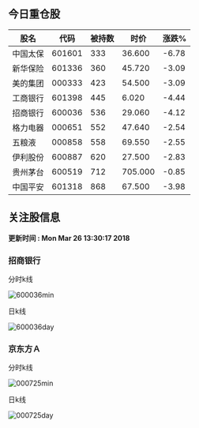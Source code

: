 
## 今日重仓股 

|股名|代码|被持数|时价|涨跌%|
|---|---|---|---|---|
|中国太保|601601|333|36.600|-6.78|
|新华保险|601336|360|45.720|-3.09|
|美的集团|000333|423|54.500|-3.09|
|工商银行|601398|445|6.020|-4.44|
|招商银行|600036|536|29.060|-4.12|
|格力电器|000651|552|47.640|-2.54|
|五粮液|000858|558|69.550|-2.55|
|伊利股份|600887|620|27.500|-2.83|
|贵州茅台|600519|712|705.000|-0.85|
|中国平安|601318|868|67.500|-3.98|

## 关注股信息
**更新时间 : Mon Mar 26 13:30:17 2018**
### 招商银行 
分时k线

![600036min](http://image.sinajs.cn/newchart/min/n/sh600036.gif)

日k线

![600036day](http://image.sinajs.cn/newchart/daily/n/sh600036.gif)

### 京东方Ａ 
分时k线

![000725min](http://image.sinajs.cn/newchart/min/n/sz000725.gif)

日k线

![000725day](http://image.sinajs.cn/newchart/daily/n/sz000725.gif)
